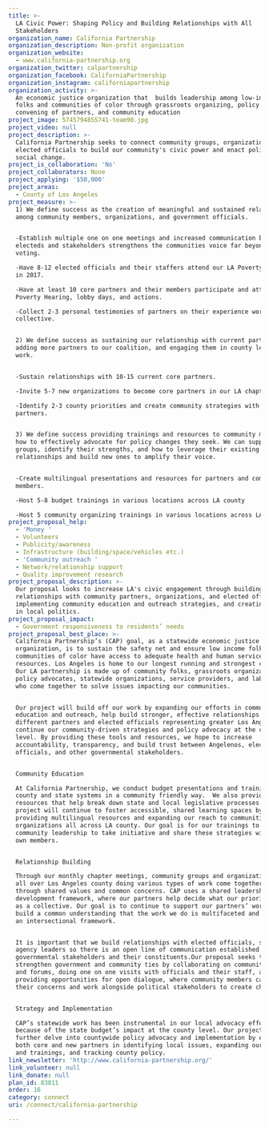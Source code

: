 ```yaml
---
title: >-
  LA Civic Power: Shaping Policy and Building Relationships with All
  Stakeholders
organization_name: California Partnership
organization_description: Non-profit organization
organization_website:
  - www.california-partnership.org
organization_twitter: calpartnership
organization_facebook: CaliforniaPartnership
organization_instagram: californiapartnership
organization_activity: >-
  An economic justice organization that  builds leadership among low-income
  folks and communities of color through grassroots organizing, policy advocacy,
  convening of partners, and community education
project_image: 5745794855741-team90.jpg
project_video: null
project_description: >-
  California Partnership seeks to connect community groups, organizations, and
  elected officials to build our community's civic power and enact political and
  social change.
project_is_collaboration: 'No'
project_collaborators: None
project_applying: '$50,000'
project_areas:
  - County of Los Angeles
project_measure: >-
  1) We define success as the creation of meaningful and sustained relationships
  among community members, organizations, and government officials. 


  -Establish multiple one on one meetings and increased communication between
  electeds and stakeholders strengthens the communities voice far beyond simply
  voting. 

  -Have 8-12 elected officials and their staffers attend our LA Poverty Hearing
  in 2017.

  -Have at least 10 core partners and their members participate and attend our
  Poverty Hearing, lobby days, and actions.

  -Collect 2-3 personal testimonies of partners on their experience working as a
  collective.


  2) We define success as sustaining our relationship with current partners,
  adding more partners to our coalition, and engaging them in county level
  work. 


  -Sustain relationships with 10-15 current core partners. 

  -Invite 5-7 new organizations to become core partners in our LA chapter.

  -Identify 2-3 county priorities and create community strategies with CAP LA
  partners.


  3) We define success providing trainings and resources to community members on
  how to effectively advocate for policy changes they seek. We can support
  groups, identify their strengths, and how to leverage their existing
  relationships and build new ones to amplify their voice. 


  -Create multilingual presentations and resources for partners and community
  members.

  -Host 5-8 budget trainings in various locations across LA county

  -Host 5 community organizing trainings in various locations across LA
project_proposal_help:
  - 'Money '
  - Volunteers
  - Publicity/awareness
  - Infrastructure (building/space/vehicles etc.)
  - 'Community outreach '
  - Network/relationship support
  - Quality improvement research
project_proposal_description: >-
  Our proposal looks to increase LA's civic engagement through building
  relationships with community partners, organizations, and elected officials,
  implementing community education and outreach strategies, and creating change
  in local politics.
project_proposal_impact:
  - Government responsiveness to residents’ needs
project_proposal_best_place: >-
  California Partnership’s (CAP) goal, as a statewide economic justice
  organization, is to sustain the safety net and ensure low income folks and
  communities of color have access to adequate health and human service
  resources. Los Angeles is home to our longest running and strongest chapter.
  Our LA partnership is made up of community folks, grassroots organizations,
  policy advocates, statewide organizations, service providers, and labor unions
  who come together to solve issues impacting our communities. 


  Our project will build off our work by expanding our efforts in community
  education and outreach, help build stronger, effective relationships among our
  different partners and elected officials representing greater Los Angeles, and
  continue our community-driven strategies and policy advocacy at the county
  level. By providing these tools and resources, we hope to increase
  accountability, transparency, and build trust between Angelenos, elected
  officials, and other governmental stakeholders.   


  Community Education

  At California Partnership, we conduct budget presentations and trainings on
  county and state systems in a community friendly way.  We also provide
  resources that help break down state and local legislative processes. Our
  project will continue to foster accessible, shared learning spaces by
  providing multilingual resources and expanding our reach to communities and
  organizations all across LA county. Our goal is for our trainings to engage
  community leadership to take initiative and share these strategies with their
  own members.


  Relationship Building

  Through our monthly chapter meetings, community groups and organizations from
  all over Los Angeles county doing various types of work come together to work
  through shared values and common concerns. CAP uses a shared leadership and
  development framework, where our partners help decide what our priorities are
  as a collective. Our goal is to continue to support our partners’ work and
  build a common understanding that the work we do is multifaceted and requires
  an intersectional framework. 


  It is important that we build relationships with elected officials, staff, and
  agency leaders so there is an open line of communication established between
  governmental stakeholders and their constituents.Our proposal seeks to
  strengthen government and community ties by collaborating on community events
  and forums, doing one on one visits with officials and their staff, and
  providing opportunities for open dialogue, where community members can express
  their concerns and work alongside political stakeholders to create change. 


  Strategy and Implementation

  CAP’s statewide work has been instrumental in our local advocacy efforts
  because of the state budget’s impact at the county level. Our project looks to
  further delve into countywide policy advocacy and implementation by engaging
  both core and new partners in identifying local issues, expanding our tools
  and trainings, and tracking county policy.
link_newsletter: 'http://www.california-partnership.org/'
link_volunteer: null
link_donate: null
plan_id: 83811
order: 16
category: connect
uri: /connect/california-partnership

---
```

